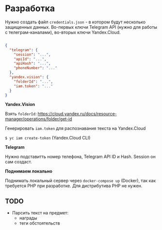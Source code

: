 # Разработка

Нужно создать файл `credentials.json` - в котором будут несколько защищенных данных. Во-первых ключи Telegram API (нужно для работы с телеграм-каналами), во-вторых ключи Yandex.Cloud.

```json

{
  "telegram": {
    "session": "...",
    "apiId": "...",
    "apiHash": "...",
    "phoneNumber": "..."
  },
  "yandex.vision": {
    "folderId": "...",
    "iam.token": "..."
  }
}
```

**Yandex.Vision**

Взять `folderId`: https://cloud.yandex.ru/docs/resource-manager/operations/folder/get-id

Генерировать `iam.token` для распознавания текста на Yandex.Cloud

`$ yc iam create-token` (Yandex.Cloud CLI)

**Telegram**

Нужно подставитть номер телефона, Telegram API ID и Hash. Session он сам создаст.

**Поднимаем локально**

Поднимать локальный сервер через `docker-compose up` (Docker), так как требуется PHP при разработке. Для дистрибутива PHP не нужен.

## TODO

- Парсить текст на предмет:
  - награды
  - теги обстоятельств